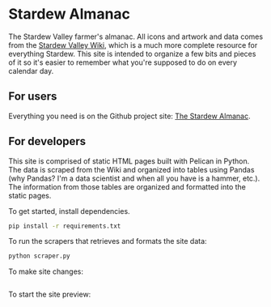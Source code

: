 # Stardew Almanac
The Stardew Valley farmer's almanac. All icons and artwork and data comes 
from the [Stardew Valley Wiki](https://stardewvalleywiki.com/), which is a 
much more complete resource for everything Stardew. This site is intended to 
organize a few bits and pieces of it so it's easier to remember what you're 
supposed to do on every calendar day.

## For users
Everything you need is on the Github project site: 
[The Stardew Almanac]().

## For developers
This site is comprised of static HTML pages built with Pelican in Python. The 
data is scraped from the Wiki and organized into tables using Pandas (why 
Pandas? I'm a data scientist and when all you have is a hammer, etc.). The 
information from those tables are organized and formatted into the static 
pages.

To get started, install dependencies.
```bash
pip install -r requirements.txt

```
To run the scrapers that retrieves and formats the site data:
```bash
python scraper.py

```
To make site changes:
```bash

```

To start the site preview:
```bash

```
